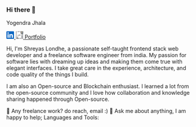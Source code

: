 ### Hi there 👋

Yogendra Jhala
<p>
    <span>
        <a href="https://www.linkedin.com/in/yogendra-jhala-253988200/">
            <img src="https://github.com/Yugg007/Yugg007/blob/main/linkedin.svg" width="20" height="20" />
        </a>
    </span>
    <span>
        <a href="https://yugg007.github.io/MY-CV/">
            <img src="https://github.com/Yugg007/Yugg007/blob/main/portfolio.jpeg" width="20" height="20" />
        </a>
        <a href="https://yugg007.github.io/MY-CV/">
            <span>Portfolio</span>    
        </a>
    </span>
</p>




Hi, I'm Shreyas Londhe, a passionate self-taught frontend stack web developer and a freelance software engineer from india. My passion for software lies with dreaming up ideas and making them come true with elegant interfaces. I take great care in the experience, architecture, and code quality of the things I build.

I am also an Open-source and Blockchain enthusiast. I learned a lot from the open-source community and I love how collaboration and knowledge sharing happened through Open-source.

💼 Any freelance work? do reach, email :)
💬 Ask me about anything, I am happy to help;
Languages and Tools:

    


